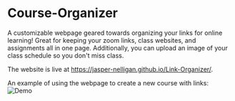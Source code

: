 # Course-Organizer
A customizable webpage geared towards organizing your links for online learning! Great for keeping your 
zoom links, class websites, and assignments all in one page. Additionally, you can upload an image of your
class schedule so you don't miss class.

The website is live at https://jasper-nelligan.github.io/Link-Organizer/.

An example of using the webpage to create a new course with links:
![Demo]([img]https://i.imgur.com/o1Bsc5h.gif[/img])


